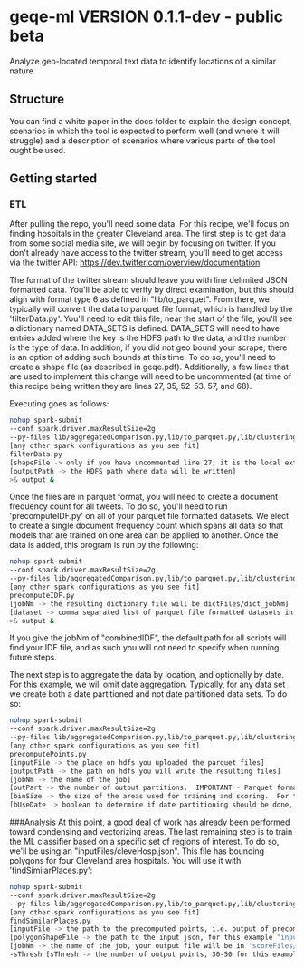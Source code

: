 # geqe-ml  VERSION 0.1.1-dev - public beta

Analyze geo-located temporal text data to identify locations of a similar nature

## Structure
You can find a white paper in the docs folder to explain the design concept,
scenarios in which the tool is expected to perform well (and where it will
struggle) and a description of scenarios where various parts of the tool
ought be used.  

## Getting started


### ETL
After pulling the repo, you'll need some data.  For this recipe, we'll focus on
finding hospitals in the greater Cleveland area.  The first step is to get data
from some social media site, we will begin by focusing on twitter. If you don't
already have access to the twitter stream, you'll need to get access via the
twitter API: https://dev.twitter.com/overview/documentation

The format of the twitter stream should leave you with line delimited JSON formatted
data.  You'll be able to verify by direct examination, but this should align with format
type 6 as defined in "lib/to_parquet".  From there, we typically will convert the data to
parquet file format, which is handled by the 'filterData.py'.  You'll need to edit this file;
near the start of the file, you'll see a dictionary named DATA_SETS is defined.  DATA_SETS will
need to have entries added where the key is the HDFS path to the data, and the number is the
type of data.  In addition, if you did not geo bound your scrape, there is an option of adding
such bounds at this time.  To do so, you'll need to create a shape file (as described in geqe.pdf).
Additionally, a few lines that are used to implement this change will need to be uncommented
(at time of this recipe being written they are lines 27, 35, 52-53, 57, and 68).

Executing goes as follows:

```bash
nohup spark-submit
--conf spark.driver.maxResultSize=2g
--py-files lib/aggregatedComparison.py,lib/to_parquet.py,lib/clustering.py,lib/shapeReader.py,lib/pointClass.py,lib/fspLib.py
[any other spark configurations as you see fit]
filterData.py
[shapeFile -> only if you have uncommented line 27, it is the local extention of the shape file]
[outputPath -> the HDFS path where data will be written]
>& output &
```

Once the files are in parquet format, you will need to create a document frequency count for all
tweets.  To do so, you'll need to run 'precomputeIDF.py' on all of your parquet file formatted datasets. We elect to create a single document frequency count which spans
all data so that models that are trained on one area can be applied to another.  Once the data is added, this program
is run by the following:

```bash
nohup spark-submit
--conf spark.driver.maxResultSize=2g
--py-files lib/aggregatedComparison.py,lib/to_parquet.py,lib/clustering.py,lib/shapeReader.py,lib/pointClass.py,lib/fspLib.py
[any other spark configurations as you see fit]
precomputeIDF.py
[jobNm -> the resulting dictionary file will be dictFiles/dict_jobNm]
[dataset -> comma separated list of parquet file formatted datasets in hdfs]
>& output &
```

If you give the jobNm of "combinedIDF", the default path for all scripts will find your
IDF file, and as such you will not need to specify when running future steps.

The next step is to aggregate the data by location, and optionally by date.  For this
example, we will omit date aggregation.  Typically, for any data set we create both a
date partitioned and not date partitioned data sets.  To do so:
```bash
nohup spark-submit
--conf spark.driver.maxResultSize=2g
--py-files lib/aggregatedComparison.py,lib/to_parquet.py,lib/clustering.py,lib/shapeReader.py,lib/pointClass.py,lib/fspLib.py
[any other spark configurations as you see fit]
precomputePoints.py
[inputFile -> the place on hdfs you uploaded the parquet files]
[outputPath -> the path on hdfs you will write the resulting files]
[jobNm -> the name of the job]
[outPart -> the number of output partitions.  IMPORTANT - Parquet formated files perform best if they do not exceed the block size, typically 128 MB]
[binSize -> the size of the areas used for training and scoring.  For this example, 0.001 works well, but you can go larger or smaller depending on data density]
[bUseDate -> boolean to determine if date partitioning should be done, for this example, False]
```

###Analysis
At this point, a good deal of work has already been performed toward condensing and vectorizing areas.
The last remaining step is to train the ML classifier based on a specific set of regions of interest.
To do so, we'll be using an "inputFiles/cleveHosp.json".  This file has bounding polygons for four
Cleveland area hospitals.  You will use it with 'findSimilarPlaces.py':

```bash
nohup spark-submit
--conf spark.driver.maxResultSize=2g
--py-files lib/aggregatedComparison.py,lib/to_parquet.py,lib/clustering.py,lib/shapeReader.py,lib/pointClass.py,lib/fspLib.py
[any other spark configurations as you see fit]
findSimilarPlaces.py
[inputFile -> the path to the precomputed points, i.e. output of precomputePoints.py]
[polygonShapeFile -> the path to the input json, for this example "inputFiles/cleveHosp.json"]
[jobNm -> the name of the job, your output file will be in 'scoreFiles/jobNm']
-sThresh [sThresh -> the number of output points, 30-50 for this example]
```
